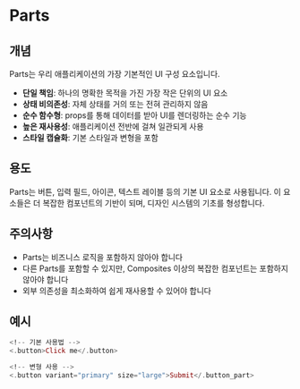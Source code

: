 # Parts

## 개념

Parts는 우리 애플리케이션의 가장 기본적인 UI 구성 요소입니다.

- **단일 책임**: 하나의 명확한 목적을 가진 가장 작은 단위의 UI 요소
- **상태 비의존성**: 자체 상태를 거의 또는 전혀 관리하지 않음
- **순수 함수형**: props를 통해 데이터를 받아 UI를 렌더링하는 순수 기능
- **높은 재사용성**: 애플리케이션 전반에 걸쳐 일관되게 사용
- **스타일 캡슐화**: 기본 스타일과 변형을 포함

## 용도

Parts는 버튼, 입력 필드, 아이콘, 텍스트 레이블 등의 기본 UI 요소로 사용됩니다. 이 요소들은 더 복잡한 컴포넌트의 기반이 되며, 디자인 시스템의 기초를 형성합니다.


## 주의사항

- Parts는 비즈니스 로직을 포함하지 않아야 합니다
- 다른 Parts를 포함할 수 있지만, Composites 이상의 복잡한 컴포넌트는 포함하지 않아야 합니다
- 외부 의존성을 최소화하여 쉽게 재사용할 수 있어야 합니다


## 예시

```heex
<!-- 기본 사용법 -->
<.button>Click me</.button>

<!-- 변형 사용 -->
<.button variant="primary" size="large">Submit</.button_part>
```
